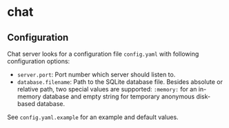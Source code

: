 
# chat

## Configuration

Chat server looks for a configuration file `config.yaml` with following configuration options:

* `server.port`: Port number which server should listen to.
* `database.filename`: Path to the SQLite database file. Besides absolute or relative path, two special values are supported: `:memory:` for an in-memory database and empty string for temporary anonymous disk-based database.

See `config.yaml.example` for an example and default values.
